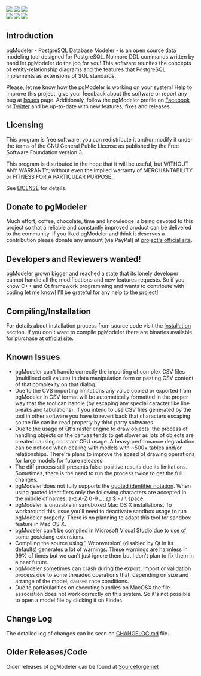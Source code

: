 [![](https://img.shields.io/github/license/pgmodeler/pgmodeler.svg)](https://github.com/pgmodeler/pgmodeler/blob/master/LICENSE)
[![](https://img.shields.io/github/issues-raw/pgmodeler/pgmodeler.svg)](https://github.com/pgmodeler/pgmodeler/issues)
[![](https://img.shields.io/github/issues-closed-raw/pgmodeler/pgmodeler.svg)](https://github.com/pgmodeler/pgmodeler/issues?q=is%3Aissue+is%3Aclosed)
<br/>
![](https://img.shields.io/github/languages/code-size/pgmodeler/pgmodeler.svg)
[![](https://img.shields.io/github/tag-date/pgmodeler/pgmodeler.svg)](https://github.com/pgmodeler/pgmodeler/tags)
[![](https://img.shields.io/github/last-commit/pgmodeler/pgmodeler/0.9.2-beta.svg)](https://github.com/pgmodeler/pgmodeler/commits/0.9.2-beta)

Introduction
------------

pgModeler - PostgreSQL Database Modeler - is an open source data modeling tool designed for PostgreSQL. No more DDL commands written by hand let pgModeler do the job for you! This software reunites the concepts of entity-relationship diagrams and the features that PostgreSQL implements as extensions of SQL standards.

Please, let me know how the pgModeler is working on your system! Help to improve this project, give your feedback about the software or report any bug at [Issues](https://github.com/pgmodeler/pgmodeler/issues) page. Additionaly, follow the pgModeler profile on [Facebook](https://www.facebook.com/pgmodeler) or [Twitter](https://twitter.com/pgmodeler) and be up-to-date with new features, fixes and releases.

Licensing
---------

This program is free software: you can redistribute it and/or modify it under the terms of the GNU General Public License as published by the Free Software Foundation version 3.

This program is distributed in the hope that it will be useful, but WITHOUT ANY WARRANTY; without even the implied warranty of MERCHANTABILITY or FITNESS FOR A PARTICULAR PURPOSE.

See [LICENSE](https://github.com/pgmodeler/pgmodeler/blob/master/LICENSE) for details.

Donate to pgModeler
-------------------

Much effort, coffee, chocolate, time and knowledge is being devoted to this project so that a reliable and constantly improved product can be delivered to the community. If you liked pgModeler and think it deserves a contribution please donate any amount (via PayPal) at [project's official site](https://pgmodeler.io).

Developers and Reviewers wanted!
--------------------------------

pgModeler grown bigger and reached a state that its lonely developer cannot handle all the modifications and new features requests. So if you know C++ and Qt framework programming and wants to contribute with coding let me know! I'll be grateful for any help to the project!

Compiling/Installation
----------------------

For details about installation process from source code visit the [Installation](https://www.pgmodeler.io/support/installation) section. If you don't want to compile pgModeler there are binaries available for purchase at [official site](http://www.pgmodeler.io/purchase).

Known Issues
-----------

* pgModeler can't handle correctly the importing of complex CSV files (multilined cell values) in data manipulation form or pasting CSV content of that complexity on that dialog.
* Due to the CVS importing limitations any value copied or exported from pgModeler in CSV format will be automatically formatted in the proper way that the tool can handle (by escaping any special caracter like line breaks and tabulations). If you intend to use CSV files generated by the tool in other software you have to revert back that characters escaping so the file can be read properly by third party softwares.
* Due to the usage of Qt's raster engine to draw objects, the process of handling objects on the canvas tends to get slower as lots of objects are created causing constant CPU usage. A heavy performance degradation can be noticed when dealing with models with ~500+ tables and/or relationships. There're plans to improve the speed of drawing operations for large models for future releases.
* The diff process still presents false-positive results due its limitations. Sometimes, there is the need to run the process twice to get the full changes.
* pgModeler does not fully supports the [quoted identifier notation](http://www.postgresql.org/docs/current/static/sql-syntax-lexical.html#SQL-SYNTAX-IDENTIFIERS). When using quoted identifiers only the following characters are accepted in the middle of names: a-z A-Z 0-9 _ . @ $ - / \ space.
* pgModeler is unusable in sandboxed Mac OS X installations. To workaround this issue you'll need to deactivate sandbox usage to run pgModeler properly. There is no planning to adapt this tool for sandbox feature in Mac OS X.
* pgModeler can't be compiled in Microsoft Visual Studio due to use of some gcc/clang extensions.
* Compiling the source using '-Wconversion' (disabled by Qt in its defaults) generates a lot of warnings. These warnings are harmless in 99% of times but we can't just ignore them but I don't plan to fix them in a near future.
* pgModeler sometimes can crash during the export, import or validation process due to some threaded operations that, depending on size and arrange of the model, causes race conditions.
* Due to particularities on executing bundles on MacOSX the file association does not work correctly on this system. So it's not possible to open a model file by clicking it on Finder.

Change Log
----------

The detailed log of changes can be seen on [CHANGELOG.md](https://github.com/pgmodeler/pgmodeler/blob/master/CHANGELOG.md) file.

Older Releases/Code
-------------------

Older releases of pgModeler can be found at [Sourceforge.net](http://sourceforge.net/projects/pgmodeler)
